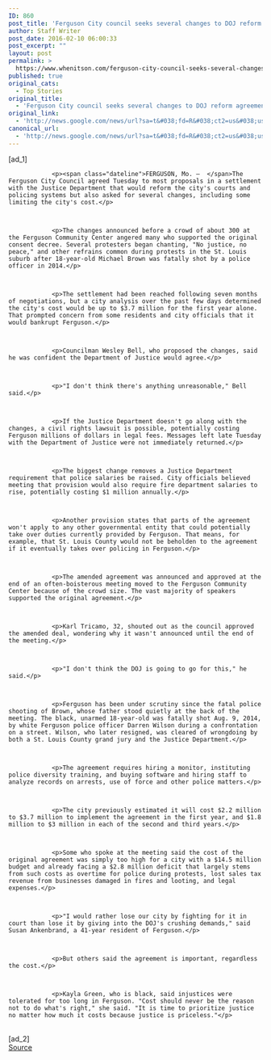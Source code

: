 ```yaml
---
ID: 860
post_title: 'Ferguson City council seeks several changes to DOJ reform agreement &#8211; Fox News'
author: Staff Writer
post_date: 2016-02-10 06:00:33
post_excerpt: ""
layout: post
permalink: >
  https://www.whenitson.com/ferguson-city-council-seeks-several-changes-to-doj-reform-agreement-fox-news/
published: true
original_cats:
  - Top Stories
original_title:
  - 'Ferguson City council seeks several changes to DOJ reform agreement - Fox News'
original_link:
  - 'http://news.google.com/news/url?sa=t&#038;fd=R&#038;ct2=us&#038;usg=AFQjCNG9ATcSslMDcGKRwaI7eNURSkSPGQ&#038;clid=c3a7d30bb8a4878e06b80cf16b898331&#038;cid=52779044612256&#038;ei=ANK6VoDMOsm6hAGZ4p6gAQ&#038;url=http://www.foxnews.com/us/2016/02/10/ferguson-city-council-seeks-several-changes-to-doj-reform-agreement.html'
canonical_url:
  - 'http://news.google.com/news/url?sa=t&#038;fd=R&#038;ct2=us&#038;usg=AFQjCNG9ATcSslMDcGKRwaI7eNURSkSPGQ&#038;clid=c3a7d30bb8a4878e06b80cf16b898331&#038;cid=52779044612256&#038;ei=ANK6VoDMOsm6hAGZ4p6gAQ&#038;url=http://www.foxnews.com/us/2016/02/10/ferguson-city-council-seeks-several-changes-to-doj-reform-agreement.html'
---
```

 [ad_1]
<br><div readability="131">
    
        
        
        
            
                <p><span class="dateline">FERGUSON, Mo. –  </span>The Ferguson City Council agreed Tuesday to most proposals in a settlement with the Justice Department that would reform the city's courts and policing systems but also asked for several changes, including some limiting the city's cost.</p>                
                

            
                <p>The changes announced before a crowd of about 300 at the Ferguson Community Center angered many who supported the original consent decree. Several protesters began chanting, "No justice, no peace," and other refrains common during protests in the St. Louis suburb after 18-year-old Michael Brown was fatally shot by a police officer in 2014.</p>                
                

            
                <p>The settlement had been reached following seven months of negotiations, but a city analysis over the past few days determined the city's cost would be up to $3.7 million for the first year alone. That prompted concern from some residents and city officials that it would bankrupt Ferguson.</p>                
                

            
                <p>Councilman Wesley Bell, who proposed the changes, said he was confident the Department of Justice would agree.</p>                
                

            
                <p>"I don't think there's anything unreasonable," Bell said.</p>                
                

            
                <p>If the Justice Department doesn't go along with the changes, a civil rights lawsuit is possible, potentially costing Ferguson millions of dollars in legal fees. Messages left late Tuesday with the Department of Justice were not immediately returned.</p>                
                

            
                <p>The biggest change removes a Justice Department requirement that police salaries be raised. City officials believed meeting that provision would also require fire department salaries to rise, potentially costing $1 million annually.</p>                
                

            
                <p>Another provision states that parts of the agreement won't apply to any other governmental entity that could potentially take over duties currently provided by Ferguson. That means, for example, that St. Louis County would not be beholden to the agreement if it eventually takes over policing in Ferguson.</p>                
                

            
                <p>The amended agreement was announced and approved at the end of an often-boisterous meeting moved to the Ferguson Community Center because of the crowd size. The vast majority of speakers supported the original agreement.</p>                
                

            
                <p>Karl Tricamo, 32, shouted out as the council approved the amended deal, wondering why it wasn't announced until the end of the meeting.</p>                
                

            
                <p>"I don't think the DOJ is going to go for this," he said.</p>                
                

            
                <p>Ferguson has been under scrutiny since the fatal police shooting of Brown, whose father stood quietly at the back of the meeting. The black, unarmed 18-year-old was fatally shot Aug. 9, 2014, by white Ferguson police officer Darren Wilson during a confrontation on a street. Wilson, who later resigned, was cleared of wrongdoing by both a St. Louis County grand jury and the Justice Department.</p>                
                

            
                <p>The agreement requires hiring a monitor, instituting police diversity training, and buying software and hiring staff to analyze records on arrests, use of force and other police matters.</p>                
                

            
                <p>The city previously estimated it will cost $2.2 million to $3.7 million to implement the agreement in the first year, and $1.8 million to $3 million in each of the second and third years.</p>                
                

            
                <p>Some who spoke at the meeting said the cost of the original agreement was simply too high for a city with a $14.5 million budget and already facing a $2.8 million deficit that largely stems from such costs as overtime for police during protests, lost sales tax revenue from businesses damaged in fires and looting, and legal expenses.</p>                
                

            
                <p>"I would rather lose our city by fighting for it in court than lose it by giving into the DOJ's crushing demands," said Susan Ankenbrand, a 41-year resident of Ferguson.</p>                
                

            
                <p>But others said the agreement is important, regardless the cost.</p>                
                

            
                <p>Kayla Green, who is black, said injustices were tolerated for too long in Ferguson. "Cost should never be the reason not to do what's right," she said. "It is time to prioritize justice no matter how much it costs because justice is priceless."</p>                
                

            

            
                
                    
                
                


 

            
        
    
</div>
<br>[ad_2]
<br><a href="http://news.google.com/news/url?sa=t&#038;fd=R&#038;ct2=us&#038;usg=AFQjCNG9ATcSslMDcGKRwaI7eNURSkSPGQ&#038;clid=c3a7d30bb8a4878e06b80cf16b898331&#038;cid=52779044612256&#038;ei=ANK6VoDMOsm6hAGZ4p6gAQ&#038;url=http://www.foxnews.com/us/2016/02/10/ferguson-city-council-seeks-several-changes-to-doj-reform-agreement.html">Source </a>